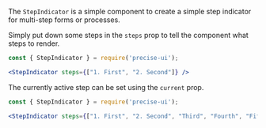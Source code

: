 The `StepIndicator` is a simple component to create a simple step indicator for multi-step forms or processes.

Simply put down some steps in the `steps` prop to tell the component what steps to render.

```jsx
const { StepIndicator } = require('precise-ui');

<StepIndicator steps={["1. First", "2. Second"]} />
```

The currently active step can be set using the `current` prop.

```jsx
const { StepIndicator } = require('precise-ui');

<StepIndicator steps={["1. First", "2. Second", "Third", "Fourth", "Fifth"]} current={1} />
```
